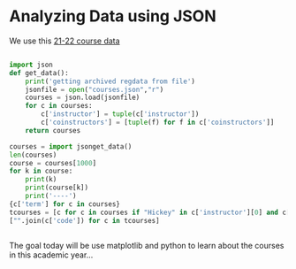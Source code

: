 # Analyzing Data using JSON

We use this [21-22 course data](https://www.cs.brandeis.edu/~tim/cs103aspr23/)

``` python

import json
def get_data():
    print('getting archived regdata from file')
    jsonfile = open("courses.json","r")
    courses = json.load(jsonfile)
    for c in courses:
        c['instructor'] = tuple(c['instructor'])
        c['coinstructors'] = [tuple(f) for f in c['coinstructors']]
    return courses

courses = import jsonget_data()
len(courses)
course = courses[1000]
for k in course:
    print(k)
    print(course[k])
    print('----')
{c['term'] for c in courses}
tcourses = [c for c in courses if "Hickey" in c['instructor'][0] and c['enrolled']>0]
["".join(c['code']) for c in tcourses]
​

```

The goal today will be use matplotlib and python to learn about the courses in this academic year...

